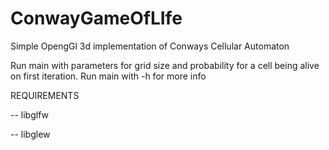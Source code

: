 # ConwayGameOfLIfe
Simple OpengGl 3d implementation of Conways Cellular Automaton


Run main with parameters for grid size and probability for a cell being alive on first iteration. Run main with -h 
for more info

REQUIREMENTS

-- libglfw

-- libglew
